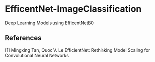 # EfficentNet-ImageClassification
Deep Learning Models using EfficentNetB0

## References
<a id="1">[1]</a> 
Mingxing Tan, Quoc V. Le 
EfficientNet: Rethinking Model Scaling for Convolutional Neural Networks

